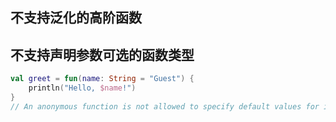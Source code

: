 ## 不支持泛化的高阶函数

## 不支持声明参数可选的函数类型

```kotlin
val greet = fun(name: String = "Guest") {
    println("Hello, $name!")
}
// An anonymous function is not allowed to specify default values for its parameters
```
